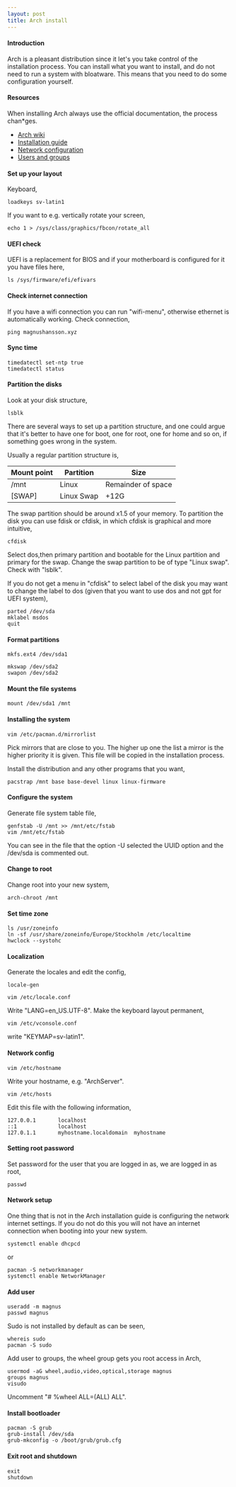 ```yaml
---
layout: post
title: Arch install
---
```


#### Introduction
Arch is a pleasant distribution since it let's you take control of the installation process. You can install what you want to install, and do not need to run a system with bloatware. This means that you need to do some configuration yourself.

#### Resources
When installing Arch always use the official documentation, the process chan*ges.
* [Arch wiki](https://wiki.archlinux.org/)
* [Installation guide](https://wiki.archlinux.org/index.php/Installation_guide)
* [Network configuration](https://wiki.archlinux.org/index.php/Network_configuration)
* [Users and groups](https://wiki.archlinux.org/index.php/Users_and_groups)

#### Set up your layout
Keyboard,
```
loadkeys sv-latin1
```
If you want to e.g. vertically rotate your screen,
```
echo 1 > /sys/class/graphics/fbcon/rotate_all
```

#### UEFI check
UEFI is a replacement for BIOS and if your motherboard is configured for it you have files here,
```
ls /sys/firmware/efi/efivars
```

#### Check internet connection
If you have a wifi connection you can run "wifi-menu", otherwise ethernet is automatically working. Check connection,
```
ping magnushansson.xyz
```

#### Sync time
```
timedatectl set-ntp true
timedatectl status
```

#### Partition the disks
Look at your disk structure,
```
lsblk
```

There are several ways to set up a partition structure, and one could argue that it's better to have one for boot, one for root, one for home and so on, if something goes wrong in the system.

Usually a regular partition structure is,

Mount point | Partition | Size
--- | --- | ---
/mnt | Linux | Remainder of space
[SWAP] | Linux Swap | +12G

The swap partition should be around x1.5 of your memory. To partition the disk you can use fdisk or cfdisk, in which cfdisk is graphical and more intuitive,

```
cfdisk
```
Select dos,then primary partition and bootable for the Linux partition and primary for the swap. Change the swap partition to be of type "Linux swap". Check with "lsblk".

If you do not get a menu in "cfdisk" to select label of the disk you may want to change the label to dos (given that you want to use dos and not gpt for UEFI system),

```
parted /dev/sda
mklabel msdos
quit
```

#### Format partitions

```
mkfs.ext4 /dev/sda1

mkswap /dev/sda2
swapon /dev/sda2
```

#### Mount the file systems
```
mount /dev/sda1 /mnt
```

#### Installing the system
```
vim /etc/pacman.d/mirrorlist
```
Pick mirrors that are close to you. The higher up one the list a mirror is the higher priority it is given. This file will be copied in the installation process.

Install the distribution and any other programs that you want,

```
pacstrap /mnt base base-devel linux linux-firmware
```

#### Configure the system
Generate file system table file,

```
genfstab -U /mnt >> /mnt/etc/fstab
vim /mnt/etc/fstab
```
You can see in the file that the option -U selected the UUID option and the /dev/sda is commented out.

#### Change to root
Change root into your new system,
```
arch-chroot /mnt
```

#### Set time zone
```
ls /usr/zoneinfo
ln -sf /usr/share/zoneinfo/Europe/Stockholm /etc/localtime
hwclock --systohc
```

#### Localization
Generate the locales and edit the config,
```
locale-gen

vim /etc/locale.conf
```
Write "LANG=en_US.UTF-8". Make the keyboard layout permanent,

```
vim /etc/vconsole.conf
```
write "KEYMAP=sv-latin1".

#### Network config
```
vim /etc/hostname
```
Write your hostname, e.g. "ArchServer".

```
vim /etc/hosts
```
Edit this file with the following information,

```
127.0.0.1       localhost
::1             localhost
127.0.1.1	    myhostname.localdomain  myhostname
```

#### Setting root password
Set password for the user that you are logged in as, we are logged in as root,
```
passwd
```

#### Network setup
One thing that is not in the Arch installation guide is configuring the network internet settings. If you do not do this you will not have an internet connection when booting into your new system.

```
systemctl enable dhcpcd
```

or

```
pacman -S networkmanager
systemctl enable NetworkManager
```

#### Add user
```
useradd -m magnus
passwd magnus
```

Sudo is not installed by default as can be seen,
```
whereis sudo
pacman -S sudo
```

Add user to groups, the wheel group gets you root access in Arch,

```
usermod -aG wheel,audio,video,optical,storage magnus
groups magnus
visudo
```
Uncomment "# %wheel ALL=(ALL) ALL".

#### Install bootloader
```
pacman -S grub
grub-install /dev/sda
grub-mkconfig -o /boot/grub/grub.cfg
```

#### Exit root and shutdown
```
exit
shutdown
```








